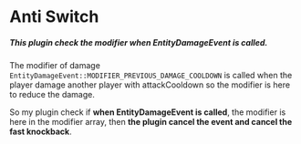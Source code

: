 # Anti Switch
##### This plugin check the modifier when EntityDamageEvent is called.
 
The modifier of damage `EntityDamageEvent::MODIFIER_PREVIOUS_DAMAGE_COOLDOWN` is called when the player damage another player with attackCooldown so the modifier is here to reduce the damage.

So my plugin check if **when EntityDamageEvent is called**, the modifier is here in the modifier array, then **the plugin cancel the event and cancel the fast knockback**.
